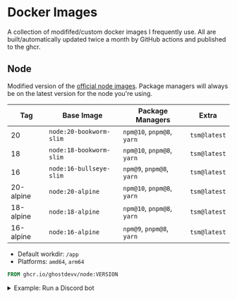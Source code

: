 # Docker Images

A collection of modififed/custom docker images I frequently use. All are built/automatically updated twice a month by GitHub actions and published to the ghcr.

## Node

Modified version of the [official node images](https://hub.docker.com/_/node). Package managers will always be on the latest version for the node you're using.

| Tag       | Base Image              | Package Managers           | Extra        |
| --------- | ----------------------- | -------------------------- | ------------ |
| 20        | `node:20-bookworm-slim` | `npm@10`, `pnpm@8`, `yarn` | `tsm@latest` |
| 18        | `node:18-bookworm-slim` | `npm@10`, `pnpm@8`, `yarn` | `tsm@latest` |
| 16        | `node:16-bullseye-slim` | `npm@9`, `pnpm@8`, `yarn`  | `tsm@latest` |
| 20-alpine | `node:20-alpine`        | `npm@10`, `pnpm@8`, `yarn` | `tsm@latest` |
| 18-alpine | `node:18-alpine`        | `npm@10`, `pnpm@8`, `yarn` | `tsm@latest` |
| 16-alpine | `node:16-alpine`        | `npm@9`, `pnpm@8`, `yarn`  | `tsm@latest` |

-   Default workdir: `/app`
-   Platforms: `amd64`, `arm64`

```Dockerfile
FROM ghcr.io/ghostdevv/node:VERSION
```

<details>
    <summary>Example: Run a Discord bot</summary>

    ```Dockerfile
    FROM ghcr.io/ghostdevv/node:18-alpine

    RUN git clone https://github.com/sveltejs/discord-bot /app
    RUN pnpm install

    CMD [ "pnpm", "start" ]
    ```
</details>